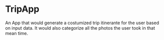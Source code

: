 TripApp
=======

An App that would generate a costumized trip itinerante for the user based on input data. It would also categorize all the photos the user took in that mean time.
